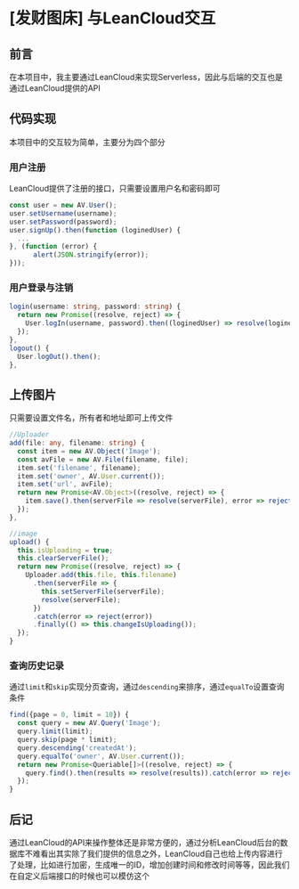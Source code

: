 # \[发财图床] 与LeanCloud交互

## 前言

在本项目中，我主要通过LeanCloud来实现Serverless，因此与后端的交互也是通过LeanCloud提供的API

## 代码实现

本项目中的交互较为简单，主要分为四个部分

### 用户注册

LeanCloud提供了注册的接口，只需要设置用户名和密码即可

```typescript
const user = new AV.User();
user.setUsername(username);
user.setPassword(password);
user.signUp().then(function (loginedUser) {
  ...
}, (function (error) {
      alert(JSON.stringify(error));
}));
```

### 用户登录与注销

```typescript
login(username: string, password: string) {
  return new Promise((resolve, reject) => {
    User.logIn(username, password).then((loginedUser) => resolve(loginedUser), error => reject(error));
  });
},
logout() {
  User.logOut().then();
},
```

## 上传图片

只需要设置文件名，所有者和地址即可上传文件

```typescript
//Uploader
add(file: any, filename: string) {
  const item = new AV.Object('Image');
  const avFile = new AV.File(filename, file);
  item.set('filename', filename);
  item.set('owner', AV.User.current());
  item.set('url', avFile);
  return new Promise<AV.Object>((resolve, reject) => {
    item.save().then(serverFile => resolve(serverFile), error => reject(error));
  });
},

//image
upload() {
  this.isUploading = true;
  this.clearServerFile();
  return new Promise((resolve, reject) => {
    Uploader.add(this.file, this.filename)
      .then(serverFile => {
        this.setServerFile(serverFile);
        resolve(serverFile);
      })
      .catch(error => reject(error))
      .finally(() => this.changeIsUploading());
  });
}

```

### 查询历史记录

通过`limit`和`skip`实现分页查询，通过`descending`来排序，通过`equalTo`设置查询条件

```typescript
find({page = 0, limit = 10}) {
  const query = new AV.Query('Image');
  query.limit(limit);
  query.skip(page * limit);
  query.descending('createdAt');
  query.equalTo('owner', AV.User.current());
  return new Promise<Queriable[]>((resolve, reject) => {
    query.find().then(results => resolve(results)).catch(error => reject(error));
  });
}
```

## 后记

通过LeanCloud的API来操作整体还是非常方便的，通过分析LeanCloud后台的数据库不难看出其实除了我们提供的信息之外，LeanCloud自己也给上传内容进行了处理，比如进行加密，生成唯一的ID，增加创建时间和修改时间等等，因此我们在自定义后端接口的时候也可以模仿这个
